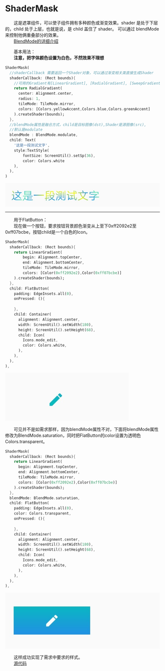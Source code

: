 # ShaderMask
&emsp;&emsp;这是遮罩组件，可以使子组件拥有多种颜色或渐变效果。shader 是处于下层的，child 处于上层，也就是说，是 child 盖住了 shader。
可以通过 blendMode 来控制他俩重叠部分的效果。  
&emsp;&emsp;[BlendMode的详细介绍](https://blog.csdn.net/chenlove1/article/details/84574237)  
  
&emsp;&emsp;基本用法：  
&emsp;&emsp;**注意，把字体颜色设置为白色，不然效果不理想**

```dart
ShaderMask(
  //shaderCallback 需要返回一个Shader对象，可以通过渐变相关类直接生成Shader
  shaderCallback: (Rect bounds){
    //可用的Gradient有[LinearGradient], [RadialGradient], [SweepGradient]
    return RadialGradient(
      center: Alignment.center,
      radius: 1,
      tileMode: TileMode.mirror,
      colors: [Colors.yellowAccent,Colors.blue,Colors.greenAccent]
    ).createShader(bounds);
  },
  //blendMode属性是融合方式，child是目标图像(dst),Shader是源图像(src),
  //默认是modulate
  blendMode : BlendMode.modulate,
  child: Text(
    '这是一段测试文字',
    style:TextStyle(
        fontSize: ScreenUtil().setSp(36),
        color: Colors.white
    ),
  ),
)
```

![运行结果](https://github.com/gneL1/Flutter-/blob/master/%E7%BB%84%E4%BB%B6%E7%9A%84%E4%BD%BF%E7%94%A8/photos/20200512_134312_ShaderMask_01.jpg)

***
  
    
&emsp;&emsp;用于FlatButton：  
&emsp;&emsp;现在做一个按钮，要求按钮背景颜色渐变从上至下0xff2092e2至0xff07bcbe，按钮child是一个白色的Icon。

```dart
ShaderMask(
  shaderCallback: (Rect bounds){
    return LinearGradient(
        begin: Alignment.topCenter,
        end: Alignment.bottomCenter,
        tileMode: TileMode.mirror,
        colors: [Color(0xff2092e2),Color(0xff07bcbe)]
    ).createShader(bounds);
  },
  child: FlatButton(
    padding: EdgeInsets.all(0),
    onPressed: (){

    },
    child: Container(
      alignment: Alignment.center,
      width: ScreenUtil().setWidth(180),
      height: ScreenUtil().setHeight(68),
      child: Icon(
        Icons.mode_edit,
        color: Colors.white,
      ),
    ),
  ),
),
```

![运行结果](https://github.com/gneL1/Flutter-/blob/master/%E7%BB%84%E4%BB%B6%E7%9A%84%E4%BD%BF%E7%94%A8/photos/20200512_134312_ShaderMask_02.jpg)  

&emsp;&emsp;可见并不是如需求那样，因为blendMode属性不对，下面将blendMode属性修改为BlendMode.saturation，同时把FlatButton的color设置为透明色Colors.transparent。

```dart
ShaderMask(
  shaderCallback: (Rect bounds){
    return LinearGradient(
      begin: Alignment.topCenter,
      end: Alignment.bottomCenter, 
      tileMode: TileMode.mirror,
      colors: [Color(0xff2092e2),Color(0xff07bcbe)]
    ).createShader(bounds);
  },
  blendMode: BlendMode.saturation,
  child: FlatButton(
    padding: EdgeInsets.all(0),
    color: Colors.transparent,
    onPressed: (){

    },
    child: Container(
      alignment: Alignment.center,
      width: ScreenUtil().setWidth(180),
      height: ScreenUtil().setHeight(68),
      child: Icon(
        Icons.mode_edit,
        color: Colors.white,
      ),
    ),
  ),
),
```

![运行结果](https://github.com/gneL1/Flutter-/blob/master/%E7%BB%84%E4%BB%B6%E7%9A%84%E4%BD%BF%E7%94%A8/photos/20200512_134312_ShaderMask_03.jpg)

&emsp;&emsp;这样成功实现了需求中要求的样式。  
&emsp;&emsp;[源代码](https://github.com/gneL1/flutter_experiences/blob/master/lib/base_widget/base_widget_shadermask.dart)  




